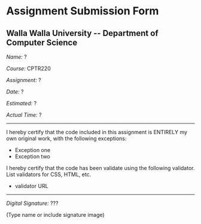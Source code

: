 # Assignment Submission Form

## Walla Walla University -- Department of Computer Science

_Name:_ ?

_Course:_ CPTR220

_Assignment:_ ?

_Date:_ ?

_Estimated:_ ?

_Actual Time:_ ?

---

I hereby certify that the code included in this assignment is ENTIRELY my own original work, with the following exceptions:

* Exception one
* Exception two

I hereby certify that the code has been validate using the following validator.
List validators for CSS, HTML, etc.

* validator URL

---

_Digital Signature:_ ???

(Type name or include signature image)
